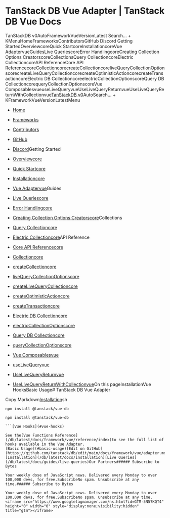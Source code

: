 # TanStack DB Vue Adapter | TanStack DB Vue Docs

TanStackDB v0AutoFrameworkVueVersionLatest Search... + KMenuHomeFrameworksContributorsGitHub Discord Getting StartedOverviewcoreQuick StartcoreInstallationcoreVue AdaptervueGuidesLive QueriescoreError HandlingcoreCreating Collection Options CreatorscoreCollectionsQuery CollectioncoreElectric CollectioncoreAPI ReferenceCore API ReferencecoreCollectioncorecreateCollectioncoreliveQueryCollectionOptionscorecreateLiveQueryCollectioncorecreateOptimisticActioncorecreateTransactioncoreElectric DB CollectioncoreelectricCollectionOptionscoreQuery DB CollectioncorequeryCollectionOptionscoreVue ComposablesvueuseLiveQueryvueUseLiveQueryReturnvueUseLiveQueryReturnWithCollectionvue[TanStack](/)[DB v0](/db)AutoSearch... + KFrameworkVueVersionLatestMenu

- [Home](/db/latest)
- [Frameworks](/db/latest/docs/framework)
- [Contributors](/db/latest/docs/contributors)
- [GitHub](https://github.com/tanstack/db)
- [Discord](https://tlinz.com/discord)Getting Started

- [Overviewcore](/db/latest/docs/overview)
- [Quick Startcore](/db/latest/docs/quick-start)
- [Installationcore](/db/latest/docs/installation)
- [Vue Adaptervue](/db/latest/docs/framework/vue/adapter)Guides

- [Live Queriescore](/db/latest/docs/guides/live-queries)
- [Error Handlingcore](/db/latest/docs/guides/error-handling)
- [Creating Collection Options Creatorscore](/db/latest/docs/guides/collection-options-creator)Collections

- [Query Collectioncore](/db/latest/docs/collections/query-collection)
- [Electric Collectioncore](/db/latest/docs/collections/electric-collection)API Reference

- [Core API Referencecore](/db/latest/docs/reference/index)
- [Collectioncore](/db/latest/docs/reference/interfaces/collection)
- [createCollectioncore](/db/latest/docs/reference/functions/createcollection)
- [liveQueryCollectionOptionscore](/db/latest/docs/reference/functions/livequerycollectionoptions)
- [createLiveQueryCollectioncore](/db/latest/docs/reference/functions/createlivequerycollection)
- [createOptimisticActioncore](/db/latest/docs/reference/functions/createoptimisticaction)
- [createTransactioncore](/db/latest/docs/reference/functions/createtransaction)
- [Electric DB Collectioncore](/db/latest/docs/reference/electric-db-collection/index)
- [electricCollectionOptionscore](/db/latest/docs/reference/electric-db-collection/functions/electriccollectionoptions)
- [Query DB Collectioncore](/db/latest/docs/reference/query-db-collection/index)
- [queryCollectionOptionscore](/db/latest/docs/reference/query-db-collection/functions/querycollectionoptions)
- [Vue Composablesvue](/db/latest/docs/framework/vue/reference/index)
- [useLiveQueryvue](/db/latest/docs/framework/vue/reference/functions/uselivequery)
- [UseLiveQueryReturnvue](/db/latest/docs/framework/vue/reference/interfaces/uselivequeryreturn)
- [UseLiveQueryReturnWithCollectionvue](/db/latest/docs/framework/vue/reference/interfaces/uselivequeryreturnwithcollection)On this pageInstallationVue HooksBasic Usage# TanStack DB Vue Adapter

Copy Markdown[Installation](#installation)sh

```
npm install @tanstack/vue-db

```

```
npm install @tanstack/vue-db

```[Vue Hooks](#vue-hooks)

See the[Vue Functions Reference](/db/latest/docs/framework/vue/reference/index)to see the full list of hooks available in the Vue Adapter.
[Basic Usage](#basic-usage)[Edit on GitHub](https://github.com/tanstack/db/edit/main/docs/framework/vue/adapter.md)[Installation](/db/latest/docs/installation)[Live Queries](/db/latest/docs/guides/live-queries)Our Partners###### Subscribe to Bytes

Your weekly dose of JavaScript news. Delivered every Monday to over 100,000 devs, for free.SubscribeNo spam. Unsubscribe at any time.###### Subscribe to Bytes

Your weekly dose of JavaScript news. Delivered every Monday to over 100,000 devs, for free.SubscribeNo spam. Unsubscribe at any time.<iframe src="https://www.googletagmanager.com/ns.html?id=GTM-5N57KQT4" height="0" width="0" style="display:none;visibility:hidden" title="gtm"></iframe>